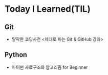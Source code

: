 # Today I Learned(TIL)
## Git
* 얄팍한 코딩사전 <제대로 파는 Git & GitHub 강좌>

## Python
* 파이썬 자료구조와 알고리즘 for Beginner

